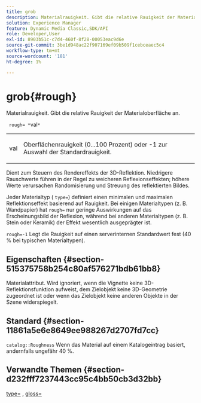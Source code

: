 ```yaml
---
title: grob
description: Materialrauigkeit. Gibt die relative Rauigkeit der Materialoberfläche an.
solution: Experience Manager
feature: Dynamic Media Classic,SDK/API
role: Developer,User
exl-id: 8903b51c-c7d4-460f-8f28-00053eac9d6e
source-git-commit: 3be1d948ac22f907169ef09b509f1cebceaec5c4
workflow-type: tm+mt
source-wordcount: '181'
ht-degree: 1%

---
```


# grob{#rough}

Materialrauigkeit. Gibt die relative Rauigkeit der Materialoberfläche an.

` rough= *`val`*`

<table id="simpletable_432E33EC87144AC7A2A8D9406F862708"> 
 <tr class="strow"> 
  <td class="stentry"> <p> <span class="varname"> val </span> </p> </td> 
  <td class="stentry"> <p>Oberflächenrauigkeit (0...100 Prozent) oder -1 zur Auswahl der Standardrauigkeit. </p> </td> 
 </tr> 
</table>

Dient zum Steuern des Rendereffekts der 3D-Reflektion. Niedrigere Rauschwerte führen in der Regel zu weicheren Reflexionseffekten; höhere Werte verursachen Randomisierung und Streuung des reflektierten Bildes.

Jeder Materialtyp ( `type=`) definiert einen minimalen und maximalen Reflektionseffekt basierend auf Rauigkeit. Bei einigen Materialtypen (z. B. Wandpapier) hat `rough=` nur geringe Auswirkungen auf das Erscheinungsbild der Reflexion, während bei anderen Materialtypen (z. B. Stein oder Keramik) der Effekt wesentlich ausgeprägter ist.

`rough=-1` Legt die Rauigkeit auf einen serverinternen Standardwert fest (40 % bei typischen Materialtypen).

## Eigenschaften {#section-515375758b254c80af576271bdb61bb8}

Materialattribut. Wird ignoriert, wenn die Vignette keine 3D-Reflektionsfunktion aufweist, dem Zielobjekt keine 3D-Geometrie zugeordnet ist oder wenn das Zielobjekt keine anderen Objekte in der Szene widerspiegelt.

## Standard {#section-11861a5e6e8649ee988267d2707fd7cc}

`catalog::Roughness` Wenn das Material auf einem Katalogeintrag basiert, andernfalls ungefähr 40 %.

## Verwandte Themen {#section-d232fff7237443cc95c4bb50cb3d32bb}

[type=](../../../../../ir-api/http-protocol/image-rendering-api-ref/c-ir-http-protocol-ref/c-ir-http-protocol-command-reference/r-ir-http-type.md#reference-128c7de89e2d46838019b560f3f84a35) , [gloss=](../../../../../ir-api/http-protocol/image-rendering-api-ref/c-ir-http-protocol-ref/c-ir-http-protocol-command-reference/r-ir-http-gloss.md#reference-325aef2ee51e4e1584a06047427340ca)
